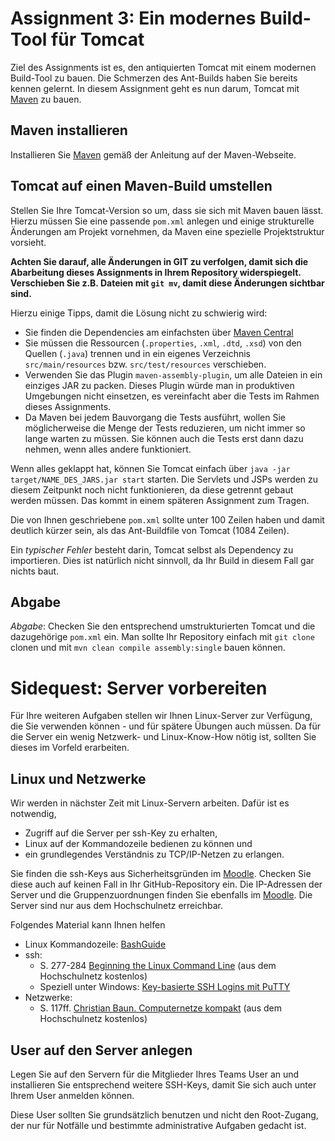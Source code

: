 # Assignment 3: Ein modernes Build-Tool für Tomcat

Ziel des Assignments ist es, den antiquierten Tomcat mit einem modernen Build-Tool zu bauen. Die Schmerzen des Ant-Builds haben Sie bereits kennen gelernt. In diesem Assignment geht es nun darum, Tomcat mit [Maven](https://maven.apache.org) zu bauen.


## Maven installieren

Installieren Sie [Maven](https://maven.apache.org) gemäß der Anleitung auf der Maven-Webseite.


## Tomcat auf einen Maven-Build umstellen

Stellen Sie Ihre Tomcat-Version so um, dass sie sich mit Maven bauen lässt. Hierzu müssen Sie eine passende `pom.xml` anlegen und einige strukturelle Änderungen am Projekt vornehmen, da Maven eine spezielle Projektstruktur vorsieht.

**Achten Sie darauf, alle Änderungen in GIT zu verfolgen, damit sich die Abarbeitung dieses Assignments in Ihrem Repository widerspiegelt. Verschieben Sie z.B. Dateien mit `git mv`, damit diese Änderungen sichtbar sind.**

Hierzu einige Tipps, damit die Lösung nicht zu schwierig wird:

* Sie finden die Dependencies am einfachsten über [Maven Central](http://search.maven.org)
* Sie müssen die Ressourcen (`.properties`, `.xml`, `.dtd`, `.xsd`) von den Quellen (`.java`) trennen und in ein eigenes Verzeichnis `src/main/resources`  bzw. `src/test/resources` verschieben.
* Verwenden Sie das Plugin `maven-assembly-plugin`, um alle Dateien in ein einziges JAR zu packen. Dieses Plugin würde man in produktiven Umgebungen nicht einsetzen, es vereinfacht aber die Tests im Rahmen dieses Assignments.
* Da Maven bei jedem Bauvorgang die Tests ausführt, wollen Sie möglicherweise die Menge der Tests reduzieren, um nicht immer so lange warten zu müssen. Sie können auch die Tests erst dann dazu nehmen, wenn alles andere funktioniert.

Wenn alles geklappt hat, können Sie Tomcat einfach über `java -jar target/NAME_DES_JARS.jar start` starten. Die Servlets und JSPs werden zu diesem Zeitpunkt noch nicht funktionieren, da diese getrennt gebaut werden müssen. Das kommt in einem späteren Assignment zum Tragen.

Die von Ihnen geschriebene `pom.xml` sollte unter 100 Zeilen haben und damit deutlich kürzer sein, als das Ant-Buildfile von Tomcat (1084 Zeilen).

Ein _typischer Fehler_ besteht darin, Tomcat selbst als Dependency zu importieren. Dies ist natürlich nicht sinnvoll, da Ihr Build in diesem Fall gar nichts baut.


## Abgabe

_Abgabe_: Checken Sie den entsprechend umstrukturierten Tomcat und die dazugehörige `pom.xml` ein. Man sollte Ihr Repository einfach mit `git clone` clonen und mit `mvn clean compile assembly:single` bauen können.

# Sidequest: Server vorbereiten

Für Ihre weiteren Aufgaben stellen wir Ihnen Linux-Server zur Verfügung, die Sie verwenden können - und für spätere Übungen auch müssen. Da für die Server ein wenig Netzwerk- und Linux-Know-How nötig ist, sollten Sie dieses im Vorfeld erarbeiten.


## Linux und Netzwerke

Wir werden in nächster Zeit mit Linux-Servern arbeiten. Dafür ist es notwendig,

  * Zugriff auf die Server per ssh-Key zu erhalten,
  * Linux auf der Kommandozeile bedienen zu können und
  * ein grundlegendes Verständnis zu TCP/IP-Netzen zu erlangen.

Sie finden die ssh-Keys aus Sicherheitsgründen im [Moodle](https://moodle.hs-mannheim.de/mod/folder/view.php?id=64835). Checken Sie diese auch auf keinen Fall in Ihr GitHub-Repository ein. Die IP-Adressen der Server und die Gruppenzuordnungen finden Sie ebenfalls im [Moodle](https://moodle.hs-mannheim.de/mod/page/view.php?id=64838). Die Server sind nur aus dem Hochschulnetz erreichbar.

Folgendes Material kann Ihnen helfen

  * Linux Kommandozeile: [BashGuide](http://mywiki.wooledge.org/BashGuide)
  * ssh:
    - S. 277-284 [Beginning the Linux Command Line](https://link.springer.com/book/10.1007%2F978-1-4302-6829-1) (aus dem Hochschulnetz kostenlos)
    - Speziell unter Windows: [Key-basierte SSH Logins mit PuTTY](https://www.howtoforge.de/anleitung/key-basierte-ssh-logins-mit-putty/3/)
  * Netzwerke:
    - S. 117ff. [Christian Baun. Computernetze kompakt](http://link.springer.com/book/10.1007/978-3-662-46932-3) (aus dem Hochschulnetz kostenlos)


## User auf den Server anlegen

Legen Sie auf den Servern für die Mitglieder Ihres Teams User an und installieren Sie entsprechend weitere SSH-Keys, damit Sie sich auch unter Ihrem User anmelden können.

Diese User sollten Sie grundsätzlich benutzen und nicht den Root-Zugang, der nur für Notfälle und bestimmte administrative Aufgaben gedacht ist.
